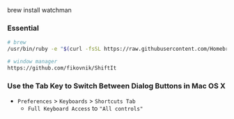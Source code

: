 brew install watchman

### Essential

```bash
# brew
/usr/bin/ruby -e "$(curl -fsSL https://raw.githubusercontent.com/Homebrew/install/master/install)"

# window manager
https://github.com/fikovnik/ShiftIt


```

### Use the Tab Key to Switch Between Dialog Buttons in Mac OS X

- `Preferences` > `Keyboards` > `Shortcuts Tab` 
  - `Full Keyboard Access` to `"All controls"`
